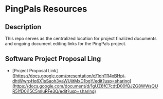 # PingPals Resources

## Description 
This repo serves as the centralized location for project finalized documents and ongoing document editing
links for the PingPals project. 


## Software Project Proposal Ling
- [Project Proposal Link] ([https://docs.google.com/presentation/d/1ohTR4xBHpi-dhtWwrpHq6X1sSaoh3yaWUjjtMxD1bgY/edit?usp=sharing](https://docs.google.com/document/d/1gUZ6fC7cdtD00fQJZG8WWsQUR51fD0i15C5mluRFe3Q/edit?usp=sharing)
